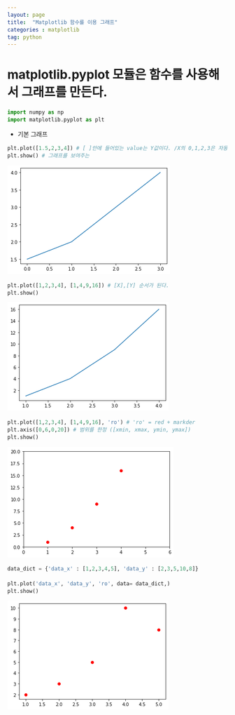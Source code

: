 ```yaml
---
layout: page
title:  "Matplotlib 함수를 이용 그래프"
categories : matplotlib
tag: python
---
```




# matplotlib.pyplot 모듈은 함수를 사용해서 그래프를 만든다.


```python
import numpy as np
import matplotlib.pyplot as plt
```

- 기본 그래프


```python
plt.plot([1.5,2,3,4]) # [ ]안에 들어있는 value는 Y값이다. /X의 0,1,2,3은 자동 생성
plt.show() # 그래프를 보여주는 
```

![matplotlib_1_3_0](../images/2023-01-11first/matplotlib_1_3_0.png)


```python
plt.plot([1,2,3,4], [1,4,9,16]) # [X],[Y] 순서가 된다.
plt.show()
```


![matplotlib_1_4_0](../images/2023-01-11first/matplotlib_1_4_0.png)

```python
plt.plot([1,2,3,4], [1,4,9,16], 'ro') # 'ro' = red + markder
plt.axis([0,6,0,20]) # 범위를 한정 ([xmin, xmax, ymin, ymax])
plt.show()
```


![matplotlib_1_5_0](../images/2023-01-11first/matplotlib_1_5_0.png)

```python
data_dict = {'data_x' : [1,2,3,4,5], 'data_y' : [2,3,5,10,8]}

plt.plot('data_x', 'data_y', 'ro', data= data_dict,)
plt.show()
```


![matplotlib_1_6_0](../images/2023-01-11first/matplotlib_1_6_0.png)

```python

```

